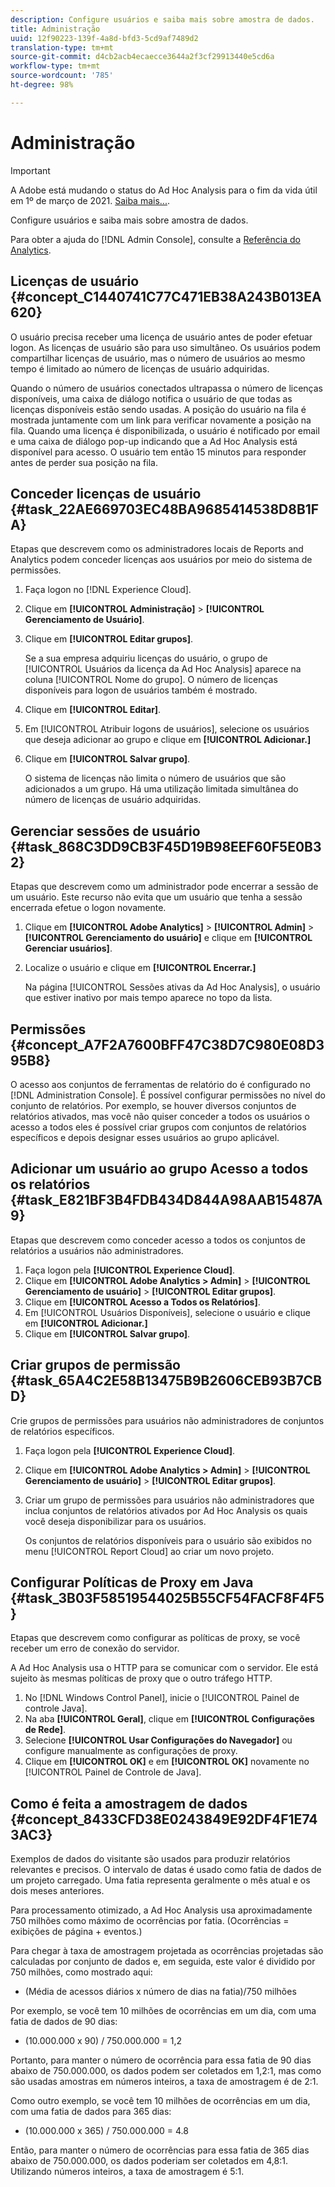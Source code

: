 ```yaml
---
description: Configure usuários e saiba mais sobre amostra de dados.
title: Administração
uuid: 12f90223-139f-4a8d-bfd3-5cd9af7489d2
translation-type: tm+mt
source-git-commit: d4cb2acb4ecaecce3644a2f3cf29913440e5cd6a
workflow-type: tm+mt
source-wordcount: '785'
ht-degree: 98%

---
```



# Administração

>[!IMPORTANT]
>
>A Adobe está mudando o status do Ad Hoc Analysis para o fim da vida útil em 1º de março de 2021. [Saiba mais...](https://adobe.ly/discoverworkspace).

Configure usuários e saiba mais sobre amostra de dados.

Para obter a ajuda do [!DNL Admin Console], consulte a [Referência do Analytics](https://docs.adobe.com/content/help/pt-BR/analytics/landing/home.html).

## Licenças de usuário {#concept_C1440741C77C471EB38A243B013EA620}

O usuário precisa receber uma licença de usuário antes de poder efetuar logon. As licenças de usuário são para uso simultâneo. Os usuários podem compartilhar licenças de usuário, mas o número de usuários ao mesmo tempo é limitado ao número de licenças de usuário adquiridas.

<!-- 

c_user_license.html

 -->

Quando o número de usuários conectados ultrapassa o número de licenças disponíveis, uma caixa de diálogo notifica o usuário de que todas as licenças disponíveis estão sendo usadas. A posição do usuário na fila é mostrada juntamente com um link para verificar novamente a posição na fila. Quando uma licença é disponibilizada, o usuário é notificado por email e uma caixa de diálogo pop-up indicando que a Ad Hoc Analysis está disponível para acesso. O usuário tem então 15 minutos para responder antes de perder sua posição na fila.

## Conceder licenças de usuário {#task_22AE669703EC48BA9685414538D8B1FA}

Etapas que descrevem como os administradores locais de Reports and Analytics podem conceder licenças aos usuários por meio do sistema de permissões.

<!-- 

t_user_licenses.xml

 -->

1. Faça logon no [!DNL Experience Cloud].
1. Clique em **[!UICONTROL Administração]** > **[!UICONTROL Gerenciamento de Usuário]**.
1. Clique em **[!UICONTROL Editar grupos]**.

   Se a sua empresa adquiriu licenças do usuário, o grupo de [!UICONTROL Usuários da licença da Ad Hoc Analysis] aparece na coluna [!UICONTROL Nome do grupo]. O número de licenças disponíveis para logon de usuários também é mostrado.

1. Clique em **[!UICONTROL Editar]**.
1. Em [!UICONTROL Atribuir logons de usuários], selecione os usuários que deseja adicionar ao grupo e clique em **[!UICONTROL Adicionar.]**
1. Clique em **[!UICONTROL Salvar grupo]**.

   O sistema de licenças não limita o número de usuários que são adicionados a um grupo. Há uma utilização limitada simultânea do número de licenças de usuário adquiridas.

## Gerenciar sessões de usuário {#task_868C3DD9CB3F45D19B98EEF60F5E0B32}

Etapas que descrevem como um administrador pode encerrar a sessão de um usuário. Este recurso não evita que um usuário que tenha a sessão encerrada efetue o logon novamente.

<!-- 

t_managing_users.xml

 -->

1. Clique em **[!UICONTROL Adobe Analytics]** > **[!UICONTROL Admin]** > **[!UICONTROL Gerenciamento do usuário]** e clique em **[!UICONTROL Gerenciar usuários]**.
1. Localize o usuário e clique em **[!UICONTROL Encerrar.]**

   Na página [!UICONTROL Sessões ativas da Ad Hoc Analysis], o usuário que estiver inativo por mais tempo aparece no topo da lista.

## Permissões {#concept_A7F2A7600BFF47C38D7C980E08D395B8}

<!-- 

c_permissions.xml

 -->

O acesso aos conjuntos de ferramentas de relatório do é configurado no [!DNL Administration Console]. É possível configurar permissões no nível do conjunto de relatórios. Por exemplo, se houver diversos conjuntos de relatórios ativados, mas você não quiser conceder a todos os usuários o acesso a todos eles é possível criar grupos com conjuntos de relatórios específicos e depois designar esses usuários ao grupo aplicável.

## Adicionar um usuário ao grupo Acesso a todos os relatórios {#task_E821BF3B4FDB434D844A98AAB15487A9}

Etapas que descrevem como conceder acesso a todos os conjuntos de relatórios a usuários não administradores.

<!-- 

t_permissions.xml

 -->

1. Faça logon pela **[!UICONTROL Experience Cloud]**.
1. Clique em **[!UICONTROL Adobe Analytics > Admin]** > **[!UICONTROL Gerenciamento de usuário]** > **[!UICONTROL Editar grupos]**.
1. Clique em **[!UICONTROL Acesso a Todos os Relatórios]**.
1. Em [!UICONTROL Usuários Disponíveis], selecione o usuário e clique em **[!UICONTROL Adicionar.]**
1. Clique em **[!UICONTROL Salvar grupo]**.

## Criar grupos de permissão {#task_65A4C2E58B13475B9B2606CEB93B7CBD}

Crie grupos de permissões para usuários não administradores de conjuntos de relatórios específicos.

<!-- 

t_permission_groups.xml

 -->

1. Faça logon pela **[!UICONTROL Experience Cloud]**.
1. Clique em **[!UICONTROL Adobe Analytics > Admin]** > **[!UICONTROL Gerenciamento de usuário]** > **[!UICONTROL Editar grupos]**.
1. Criar um grupo de permissões para usuários não administradores que inclua conjuntos de relatórios ativados por Ad Hoc Analysis os quais você deseja disponibilizar para os usuários.

   Os conjuntos de relatórios disponíveis para o usuário são exibidos no menu [!UICONTROL Report Cloud] ao criar um novo projeto.

## Configurar Políticas de Proxy em Java {#task_3B03F58519544025B55CF54FACF8F4F5}

Etapas que descrevem como configurar as políticas de proxy, se você receber um erro de conexão do servidor.

<!-- 

t_proxy_policies.xml

 -->

A Ad Hoc Analysis usa o HTTP para se comunicar com o servidor. Ele está sujeito às mesmas políticas de proxy que o outro tráfego HTTP.

1. No [!DNL Windows Control Panel], inicie o [!UICONTROL Painel de controle Java].
1. Na aba **[!UICONTROL Geral]**, clique em **[!UICONTROL Configurações de Rede]**.
1. Selecione **[!UICONTROL Usar Configurações do Navegador]** ou configure manualmente as configurações de proxy.
1. Clique em **[!UICONTROL OK]** e em **[!UICONTROL OK]** novamente no [!UICONTROL Painel de Controle de Java].

## Como é feita a amostragem de dados {#concept_8433CFD38E0243849E92DF4F1E743AC3}

Exemplos de dados do visitante são usados para produzir relatórios relevantes e precisos. O intervalo de datas é usado como fatia de dados de um projeto carregado. Uma fatia representa geralmente o mês atual e os dois meses anteriores.

<!-- 

c_overview_data_sampling.xml

 -->

Para processamento otimizado, a Ad Hoc Analysis usa aproximadamente 750 milhões como máximo de ocorrências por fatia. (Ocorrências = exibições de página + eventos.)

Para chegar à taxa de amostragem projetada as ocorrências projetadas são calculadas por conjunto de dados e, em seguida, este valor é dividido por 750 milhões, como mostrado aqui:

* (Média de acessos diários x número de dias na fatia)/750 milhões

Por exemplo, se você tem 10 milhões de ocorrências em um dia, com uma fatia de dados de 90 dias:

* (10.000.000 x 90) / 750.000.000 = 1,2

Portanto, para manter o número de ocorrência para essa fatia de 90 dias abaixo de 750.000.000, os dados podem ser coletados em 1,2:1, mas como são usadas amostras em números inteiros, a taxa de amostragem é de 2:1.

Como outro exemplo, se você tem 10 milhões de ocorrências em um dia, com uma fatia de dados para 365 dias:

* (10.000.000 x 365) / 750.000.000 = 4.8

Então, para manter o número de ocorrências para essa fatia de 365 dias abaixo de 750.000.000, os dados poderiam ser coletados em 4,8:1. Utilizando números inteiros, a taxa de amostragem é 5:1.
